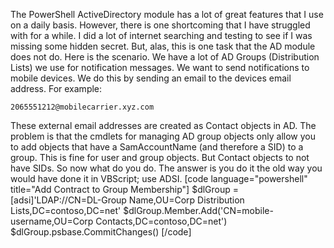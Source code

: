 The PowerShell ActiveDirectory module has a lot of great features that I
use on a daily basis. However, there is one shortcoming that I have
struggled with for a while. I did a lot of internet searching and
testing to see if I was missing some hidden secret. But, alas, this is
one task that the AD module does not do. Here is the scenario. We have a
lot of AD Groups (Distribution Lists) we use for notification messages.
We want to send notifications to mobile devices. We do this by sending
an email to the devices email address. For example:

    2065551212@mobilecarrier.xyz.com

These external email addresses are created as Contact objects in AD. The
problem is that the cmdlets for managing AD group objects only allow you
to add objects that have a SamAccountName (and therefore a SID) to a
group. This is fine for user and group objects. But Contact objects to
not have SIDs. So now what do you do. The answer is you do it the old
way you would have done it in VBScript; use ADSI. \[code
language="powershell" title="Add Contract to Group Membership"\]
$dlGroup = \[adsi\]'LDAP://CN=DL-Group Name,OU=Corp Distribution
Lists,DC=contoso,DC=net' $dlGroup.Member.Add('CN=mobile-username,OU=Corp
Contacts,DC=contoso,DC=net') $dlGroup.psbase.CommitChanges() \[/code\]
